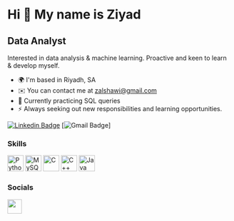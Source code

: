 Hi 👋 My name is Ziyad
======================

Data Analyst
-------------------------------------------

Interested in data analysis & machine learning. Proactive and keen to learn & develop myself.

* 🌍  I'm based in Riyadh, SA
* ✉️  You can contact me at [zalshawi@gmail.com](mailto:zalshawi@gmail.com)
* 🌱  Currently practicing SQL queries
* ⚡  Always seeking out new responsibilities and learning opportunities.

[![Linkedin Badge](https://img.shields.io/badge/-zalshawi-blue?style=flat-square&logo=Linkedin&logoColor=white&link=https://www.linkedin.com/in/zalshawi/)](https://www.linkedin.com/in/zalshawi/)
[![Gmail Badge](https://img.shields.io/badge/-zalshawi@gmail.com-c14438?style=flat-square&logo=Gmail&logoColor=white&link=mailto:zalshawi@gmail.com)]


### Skills

<p align="left">
<a href="https://www.python.org/" target="_blank" rel="noreferrer"><img src="https://raw.githubusercontent.com/danielcranney/readme-generator/main/public/icons/skills/python-colored.svg" width="36" height="36" alt="Python" /></a>
<a href="https://www.mysql.com/" target="_blank" rel="noreferrer"><img src="https://raw.githubusercontent.com/danielcranney/readme-generator/main/public/icons/skills/mysql-colored.svg" width="36" height="36" alt="MySQL" /></a>
<a href="https://docs.microsoft.com/en-us/cpp/?view=msvc-170" target="_blank" rel="noreferrer"><img src="https://raw.githubusercontent.com/danielcranney/readme-generator/main/public/icons/skills/c-colored.svg" width="36" height="36" alt="C" /></a>
<a href="https://docs.microsoft.com/en-us/cpp/?view=msvc-170" target="_blank" rel="noreferrer"><img src="https://raw.githubusercontent.com/danielcranney/readme-generator/main/public/icons/skills/cplusplus-colored.svg" width="36" height="36" alt="C++" /></a>
<a href="https://www.oracle.com/java/" target="_blank" rel="noreferrer"><img src="https://raw.githubusercontent.com/danielcranney/readme-generator/main/public/icons/skills/java-colored.svg" width="36" height="36" alt="Java" /></a>

</p>


### Socials

<p align="left"> <a href="https://www.linkedin.com/in/zalshawi/" target="_blank" rel="noreferrer"><img src="https://raw.githubusercontent.com/danielcranney/readme-generator/main/public/icons/socials/linkedin.svg" width="32" height="32" /></a> </p>
